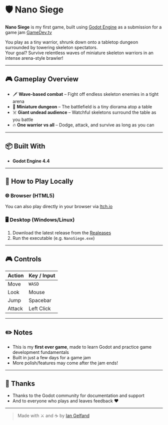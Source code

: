 # 🛡️ Nano Siege

**Nano Siege** is my first game, built using [Godot Engine](https://godotengine.org/) as a submission for a game jam [GameDev.tv](https://itch.io/jam/gamedevtv-jam-2025)

You play as a tiny warrior, shrunk down onto a tabletop dungeon surrounded by towering skeleton spectators.  
Your goal? Survive relentless waves of miniature skeleton warriors in an intense arena-style brawler!

---

## 🎮 Gameplay Overview

- 🗡️ **Wave-based combat** – Fight off endless skeleton enemies in a tight arena
- 🧱 **Miniature dungeon** – The battlefield is a tiny diorama atop a table
- ☠️ **Giant undead audience** – Watchful skeletons surround the table as you battle
- 🔥 **One warrior vs all** – Dodge, attack, and survive as long as you can

---

## 📦 Built With

- **Godot Engine 4.4**
---

## 📁 How to Play Locally

### 🌐 Browser (HTML5)

You can also play directly in your browser via [Itch.io](https://achocolatebar.itch.io/nano-siege)

### 🖥️ Desktop (Windows/Linux)

1. Download the latest release from the [Realeases](https://github.com/IanGelfand/Nano-Siege/releases)
2. Run the executable (e.g. `NanoSiege.exe`)

---

## 🎮 Controls

| Action   | Key / Input     |
|----------|-----------------|
| Move     | `WASD`          |
| Look     | Mouse           |
| Jump     | Spacebar        |
| Attack   | Left Click      |

---

## ✏️ Notes

- This is my **first ever game**, made to learn Godot and practice game development fundamentals
- Built in just a few days for a game jam
- More polish/features may come after the jam ends!

---

## 🙏 Thanks

- Thanks to the Godot community for documentation and support
- And to everyone who plays and leaves feedback ❤️

---

> Made with ⚔️ and ☕ by [Ian Gelfand](https://github.com/IanGelfand)

